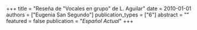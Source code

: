 +++
title = "Reseña de \"Vocales en grupo\" de L. Aguilar"
date = 2010-01-01
authors = ["Eugenia San Segundo"]
publication_types = ["6"]
abstract = ""
featured = false
publication = "*Español Actual*"
+++

